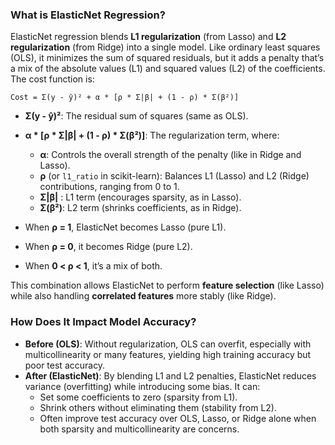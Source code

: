 ### What is ElasticNet Regression?

ElasticNet regression blends **L1 regularization** (from Lasso) and **L2 regularization** (from Ridge) into a single model. Like ordinary least squares (OLS), it minimizes the sum of squared residuals, but it adds a penalty that’s a mix of the absolute values (L1) and squared values (L2) of the coefficients. The cost function is:

```
Cost = Σ(y - ŷ)² + α * [ρ * Σ|β| + (1 - ρ) * Σ(β²)]
```

- **Σ(y - ŷ)²**: The residual sum of squares (same as OLS).
- **α * [ρ * Σ|β| + (1 - ρ) * Σ(β²)]**: The regularization term, where:
  - **α**: Controls the overall strength of the penalty (like in Ridge and Lasso).
  - **ρ** (or `l1_ratio` in scikit-learn): Balances L1 (Lasso) and L2 (Ridge) contributions, ranging from 0 to 1.
  - **Σ|β|** : L1 term (encourages sparsity, as in Lasso).
  - **Σ(β²)**: L2 term (shrinks coefficients, as in Ridge).

- When **ρ = 1**, ElasticNet becomes Lasso (pure L1).
- When **ρ = 0**, it becomes Ridge (pure L2).
- When **0 < ρ < 1**, it’s a mix of both.

This combination allows ElasticNet to perform **feature selection** (like Lasso) while also handling **correlated features** more stably (like Ridge).

### How Does It Impact Model Accuracy?

- **Before (OLS)**: Without regularization, OLS can overfit, especially with multicollinearity or many features, yielding high training accuracy but poor test accuracy.
- **After (ElasticNet)**: By blending L1 and L2 penalties, ElasticNet reduces variance (overfitting) while introducing some bias. It can:
  - Set some coefficients to zero (sparsity from L1).
  - Shrink others without eliminating them (stability from L2).
  - Often improve test accuracy over OLS, Lasso, or Ridge alone when both sparsity and multicollinearity are concerns.
